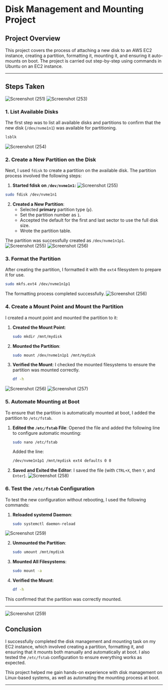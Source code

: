
# Disk Management and Mounting Project

## Project Overview
This project covers the process of attaching a new disk to an AWS EC2 instance, creating a partition, formatting it, mounting it, and ensuring it auto-mounts on boot. The project is carried out step-by-step using commands in Ubuntu on an EC2 instance. 

---

## Steps Taken
![Screenshot (251)](https://github.com/user-attachments/assets/3ee76f8f-6b30-40a4-a187-fe3d1f485e88)
![Screenshot (253)](https://github.com/user-attachments/assets/94b44663-ef51-4884-9963-ae79417b0af1)

### 1. **List Available Disks**
The first step was to list all available disks and partitions to confirm that the new disk (`/dev/nvme1n1`) was available for partitioning.

```bash
lsblk
```
![Screenshot (254)](https://github.com/user-attachments/assets/6b26b462-17f4-403c-9039-a42bd7f47e4b)

### 2. **Create a New Partition on the Disk**
Next, I used `fdisk` to create a partition on the available disk. The partition process involved the following steps:
1. **Started fdisk on `/dev/nvme1n1`:**
![Screenshot (255)](https://github.com/user-attachments/assets/0f9a651f-e116-4715-94e0-8272ffb91faa)

```bash
sudo fdisk /dev/nvme1n1
```

2. **Created a New Partition**:
    - Selected **primary** partition type (`p`).
    - Set the partition number as `1`.
    - Accepted the default for the first and last sector to use the full disk size.
    - Wrote the partition table.

The partition was successfully created as `/dev/nvme1n1p1`.
![Screenshot (255)](https://github.com/user-attachments/assets/033de0d3-2f6a-4cf5-b5a7-8297a09c38f6)
![Screenshot (256)](https://github.com/user-attachments/assets/850d36fe-b06d-48d2-8739-cd8ff0c42b7b)

### 3. **Format the Partition**
After creating the partition, I formatted it with the `ext4` filesystem to prepare it for use.

```bash
sudo mkfs.ext4 /dev/nvme1n1p1
```

The formatting process completed successfully.
![Screenshot (256)](https://github.com/user-attachments/assets/71c10454-0be7-4b2c-8545-affbb8ab0473)

### 4. **Create a Mount Point and Mount the Partition**
I created a mount point and mounted the partition to it:

1. **Created the Mount Point**:
   ```bash
   sudo mkdir /mnt/mydisk
   ```

2. **Mounted the Partition**:
   ```bash
   sudo mount /dev/nvme1n1p1 /mnt/mydisk
   ```

3. **Verified the Mount**:
   I checked the mounted filesystems to ensure the partition was mounted correctly.

   ```bash
   df -h
   ```
![Screenshot (256)](https://github.com/user-attachments/assets/856ab6e9-db9d-4b98-b180-742a29d6202f)
![Screenshot (257)](https://github.com/user-attachments/assets/f6d36dcc-6117-48b8-813f-f58191cf136e)

### 5. **Automate Mounting at Boot**
To ensure that the partition is automatically mounted at boot, I added the partition to `/etc/fstab`.

1. **Edited the `/etc/fstab` File**:
   Opened the file and added the following line to configure automatic mounting:

   ```bash
   sudo nano /etc/fstab
   ```

   Added the line:
   ```bash
   /dev/nvme1n1p1 /mnt/mydisk ext4 defaults 0 0
   ```

2. **Saved and Exited the Editor**:
   I saved the file (with `CTRL+X`, then `Y`, and `Enter`).
![Screenshot (258)](https://github.com/user-attachments/assets/b8c8b482-f82e-46cb-a13b-1547b07064c6)

### 6. **Test the `/etc/fstab` Configuration**
To test the new configuration without rebooting, I used the following commands:

1. **Reloaded systemd Daemon**:
   ```bash
   sudo systemctl daemon-reload
   ```
![Screenshot (259)](https://github.com/user-attachments/assets/f549e67c-fb2f-4d62-8baf-f412db095b1c)

2. **Unmounted the Partition**:
   ```bash
   sudo umount /mnt/mydisk
   ```

3. **Mounted All Filesystems**:
   ```bash
   sudo mount -a
   ```

4. **Verified the Mount**:
   ```bash
   df -h
   ```

This confirmed that the partition was correctly mounted.

---
![Screenshot (259)](https://github.com/user-attachments/assets/994d9f54-374f-4848-8a20-0b2663f0b93b)

## Conclusion
I successfully completed the disk management and mounting task on my EC2 instance, which involved creating a partition, formatting it, and ensuring that it mounts both manually and automatically at boot. I also tested the `/etc/fstab` configuration to ensure everything works as expected. 

This project helped me gain hands-on experience with disk management on Linux-based systems, as well as automating the mounting process at boot.

---
